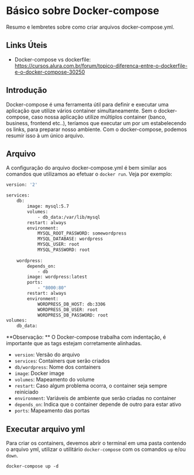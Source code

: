 # Básico sobre Docker-compose
Resumo e lembretes sobre como criar arquivos docker-compose.yml.

## Links Úteis
- Docker-compose vs dockerfile: https://cursos.alura.com.br/forum/topico-diferenca-entre-o-dockerfile-e-o-docker-compose-30250

## Introdução
Docker-compose é uma ferramenta útil para definir e executar uma aplicação que utilize vários container simultaneamente. Sem o docker-compose, caso nossa aplicação utilize múltiplos container (banco, business, frontend etc..), teríamos que executar um por um estabelecendo os links, para preparar nosso ambiente. Com o docker-compose, podemos resumir isso à um único arquivo.

## Arquivo
A configuração do arquivo docker-compose.yml é bem similar aos comandos que utilizamos ao efetuar o `docker run`. Veja por exemplo:

```dockerfile
version: '2'

services:
    db:
        image: mysql:5.7
        volumes:
            - db_data:/var/lib/mysql
        restart: always
        environment:
            MYSQL_ROOT_PASSWORD: somewordpress
            MYSQL_DATABASE: wordpress
            MYSQL_USER: root
            MYSQL_PASSWORD: root
        
    wordpress:
        depends_on:
            - db
        image: wordpress:latest
        ports:
            - "8000:80"
        restart: always
        environment:
            WORDPRESS_DB_HOST: db:3306
            WORDPRESS_DB_USER: root
            WORDPRESS_DB_PASSWORD: root
volumes:
    db_data:
```

**Observação: ** O Docker-compose trabalha com indentação, é importante que as tags estejam corretamente alinhadas.

- `version`: Versão do arquivo
- `services`: Containers que serão criados
- `db/wordpress`: Nome dos containers
- `image`: Docker image
- `volumes`: Mapeamento do volume
- `restart`: Caso algum problema ocorra, o container seja sempre reiniciado
- `environment`: Variáveis de ambiente que serão criadas no container
- `depends_on`: Indica que o container depende de outro para estar ativo
- `ports`: Mapeamento das portas


## Executar arquivo yml
Para criar os containers, devemos abrir o terminal em uma pasta contendo o arquivo yml, utilizar o utilitário `docker-compose` com os comandos `up` e/ou `down`.
```shell
docker-compose up -d
```